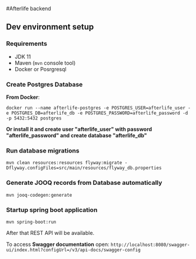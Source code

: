 #Afterlife backend

## Dev environment setup

### Requirements
- JDK 11
- Maven (`mvn` console tool)
- Docker or Posrgresql

### Create Postgres Database
**From Docker**:

`docker run --name afterlife-postgres -e POSTGRES_USER=afterlife_user -e POSTGRES_DB=afterlife_db -e POSTGRES_PASSWORD=afterlife_password -d -p 5432:5432 postgres`

**Or install it and create user "afterlife_user" with password "afterlife_password" and create database "afterlife_db"**

### Run database migrations
`mvn clean resources:resources flyway:migrate -Dflyway.configFiles=src/main/resources/flyway_db.properties`

### Generate JOOQ records from Database automatically
`mvn jooq-codegen:generate`

### Startup spring boot application
`mvn spring-boot:run`

After that REST API will be available. 

To access **Swagger documentation** open:
`http://localhost:8080/swagger-ui/index.html?configUrl=/v3/api-docs/swagger-config`